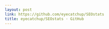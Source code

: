 ```yaml
---
layout: post
link: https://github.com/eyecatchup/SEOstats
title: eyecatchup/SEOstats · GitHub
---
```


